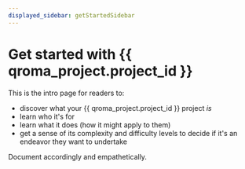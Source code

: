 ```yaml
---
displayed_sidebar: getStartedSidebar
---
```


# Get started with {{ qroma_project.project_id }}

This is the intro page for readers to:
* discover what your {{ qroma_project.project_id }} project _is_
* learn who it's for 
* learn what it does (how it might apply to them)
* get a sense of its complexity and difficulty levels to decide if it's an endeavor they want to undertake

Document accordingly and empathetically.
